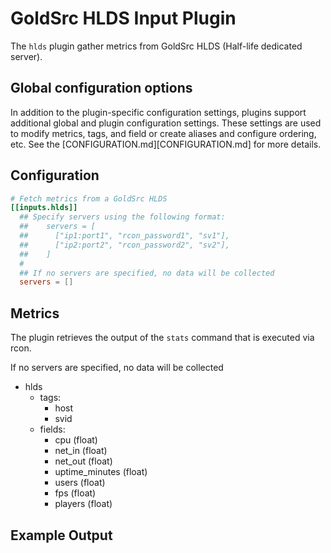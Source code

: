 # GoldSrc HLDS Input Plugin

The `hlds` plugin gather metrics from GoldSrc HLDS (Half-life dedicated server).

## Global configuration options <!-- @/docs/includes/plugin_config.md -->

In addition to the plugin-specific configuration settings, plugins support
additional global and plugin configuration settings. These settings are used to
modify metrics, tags, and field or create aliases and configure ordering, etc.
See the [CONFIGURATION.md][CONFIGURATION.md] for more details.

## Configuration

```toml @sample.conf
# Fetch metrics from a GoldSrc HLDS
[[inputs.hlds]]
  ## Specify servers using the following format:
  ##    servers = [
  ##      ["ip1:port1", "rcon_password1", "sv1"],
  ##      ["ip2:port2", "rcon_password2", "sv2"],
  ##    ]
  #
  ## If no servers are specified, no data will be collected
  servers = []
```

## Metrics

The plugin retrieves the output of the `stats` command that is executed via
rcon.

If no servers are specified, no data will be collected

- hlds
  - tags:
    - host
    - svid
  - fields:
    - cpu (float)
    - net_in (float)
    - net_out (float)
    - uptime_minutes (float)
    - users (float)
    - fps (float)
    - players (float)

## Example Output